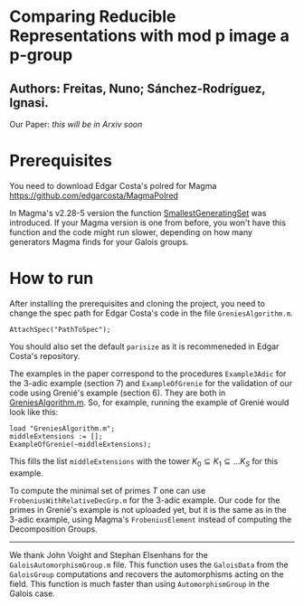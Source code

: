 # Comparing Reducible Representations with mod p image a p-group
## Authors: Freitas, Nuno; Sánchez-Rodríguez, Ignasi.
Our Paper: _this will be in Arxiv soon_

# Prerequisites
You need to download Edgar Costa's polred for Magma
https://github.com/edgarcosta/MagmaPolred

In Magma's v2.28-5 version the function [SmallestGeneratingSet](http://magma.maths.usyd.edu.au/magma/handbook/text/647#7298) was introduced. If your Magma version is one from before, you won't have this function and the code might run slower, depending on how many generators Magma finds for your Galois groups. 


# How to run
After installing the prerequisites and cloning the project, you need to change the spec path for Edgar Costa's code in the file `GreniesAlgorithm.m`. 

` AttachSpec("PathToSpec"); `

You should also set the default `parisize` as it is recommeneded in Edgar Costa's repository. 

The examples in the paper correspond to the procedures `Example3Adic` for the 3-adic example (section 7) and `ExampleOfGrenie` for the validation of our code using Grenié's example (section 6). They are both in [GreniesAlgorithm.m](https://github.com/IgnasiSanchez/ComparingReducibleReps/blob/main/GreniesAlgorithm.m). So, for example, running the example of Grenié would look like this:

```
load "GreniesAlgorithm.m";
middleExtensions := [];
ExampleOfGrenie(~middleExtensions);
```

This fills the list `middleExtensions` with the tower $K_0 \subseteq K_1\subseteq \dots K_S$ for this example. 

To compute the minimal set of primes $T$ one can use `FrobeniusWithRelativeDecGrp.m` for the 3-adic example. Our code for the primes in Grenié's example is not uploaded yet, but it is the same as in the 3-adic example, using Magma's `FrobeniusElement` instead of computing the Decomposition Groups. 

---

We thank John Voight and Stephan Elsenhans for the `GaloisAutomorphismGroup.m` file. This function uses the `GaloisData` from the `GaloisGroup` computations and recovers the automorphisms acting on the field. This function is much faster than using `AutomorphismGroup` in the Galois case. 

